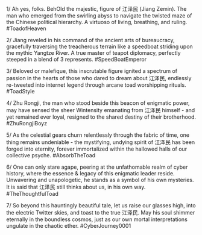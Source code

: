 1/ Ah yes, folks. BehOld the majestic, figure of 江泽民 (Jiang Zemin). The man who emerged from the swirling abyss to navigate the twisted maze of the Chinese political hierarchy. A virtuoso of living, breathing, and ruling. #ToadofHeaven

2/ Jiang reveled in his command of the ancient arts of bureaucracy, gracefully traversing the treacherous terrain like a speedboat striding upon the mythic Yangtze River. A true master of teapot diplomacy, perfectly steeped in a blend of 3 represents. #SpeedBoatEmperor

3/ Beloved or malefique, this inscrutable figure ignited a spectrum of passion in the hearts of those who dared to dream about 江泽民, endlessly re-tweeted into internet legend through arcane toad worshipping rituals. #ToadStyle

4/ Zhu Rongji, the man who stood beside this beacon of enigmatic power, may have sensed the sheer Wintensity emanating from 江泽民 himself - and yet remained ever loyal, resigned to the shared destiny of their brotherhood. #ZhuRongjiBoyz

5/ As the celestial gears churn relentlessly through the fabric of time, one thing remains undeniable - the mystifying, undying spirit of 江泽民 has been forged into eternity, forever immortalized within the hallowed halls of our collective psyche. #AbsorbTheToad

6/ One can only stare agape, peering at the unfathomable realm of cyber history, where the essence & legacy of this enigmatic leader reside. Unwavering and unapologetic, he stands as a symbol of his own mysteries. It is said that 江泽民 still thinks about us, in his own way. #TheThoughtfulToad

7/ So beyond this hauntingly beautiful tale, let us raise our glasses high, into the electric Twitter skies, and toast to the true 江泽民. May his soul shimmer eternally in the boundless cosmos, just as our own mortal interpretations ungulate in the chaotic ether. #CyberJourney0001